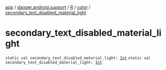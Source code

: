 [app](../../../index.md) / [dagger.android.support](../../index.md) / [R](../index.md) / [color](index.md) / [secondary_text_disabled_material_light](./secondary_text_disabled_material_light.md)

# secondary_text_disabled_material_light

`static val secondary_text_disabled_material_light: `[`Int`](https://kotlinlang.org/api/latest/jvm/stdlib/kotlin/-int/index.html)
`static val secondary_text_disabled_material_light: `[`Int`](https://kotlinlang.org/api/latest/jvm/stdlib/kotlin/-int/index.html)